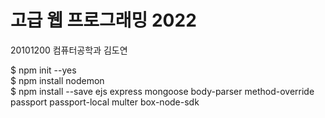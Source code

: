 # 고급 웹 프로그래밍 2022

20101200 컴퓨터공학과 김도연  

$ npm init --yes  
$ npm install nodemon  
$ npm install --save ejs express mongoose body-parser method-override passport passport-local multer box-node-sdk  
